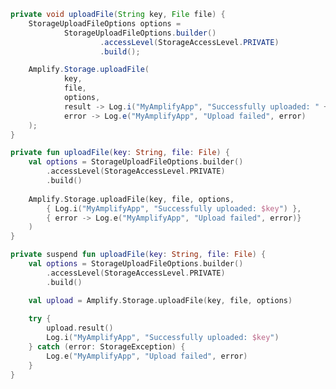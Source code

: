 <amplify-block-switcher>
<amplify-block name="Java">

```java
private void uploadFile(String key, File file) {
    StorageUploadFileOptions options =
            StorageUploadFileOptions.builder()
                    .accessLevel(StorageAccessLevel.PRIVATE)
                    .build();

    Amplify.Storage.uploadFile(
            key,
            file,
            options,
            result -> Log.i("MyAmplifyApp", "Successfully uploaded: " + key,
            error -> Log.e("MyAmplifyApp", "Upload failed", error)
    );
}
```

</amplify-block>
<amplify-block name="Kotlin - Callbacks">

```kotlin
private fun uploadFile(key: String, file: File) {
    val options = StorageUploadFileOptions.builder()
        .accessLevel(StorageAccessLevel.PRIVATE)
        .build()
    
    Amplify.Storage.uploadFile(key, file, options,
        { Log.i("MyAmplifyApp", "Successfully uploaded: $key") },
        { error -> Log.e("MyAmplifyApp", "Upload failed", error)}
    )
}
```

</amplify-block>
<amplify-block name="Kotlin - Coroutines (Beta)">

```kotlin
private suspend fun uploadFile(key: String, file: File) {
    val options = StorageUploadFileOptions.builder()
        .accessLevel(StorageAccessLevel.PRIVATE)
        .build()

    val upload = Amplify.Storage.uploadFile(key, file, options)
    
    try {
        upload.result()
        Log.i("MyAmplifyApp", "Successfully uploaded: $key")
    } catch (error: StorageException) {
        Log.e("MyAmplifyApp", "Upload failed", error)
    }
}
```

</amplify-block>
</amplify-block-switcher>